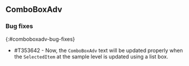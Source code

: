 ## ComboBoxAdv

### Bug fixes
{:#comboboxadv-bug-fixes}

* \#T353642 - Now, the `ComboBoxAdv` text will be updated properly when the `SelectedItem` at the sample level is updated using a list box. 
